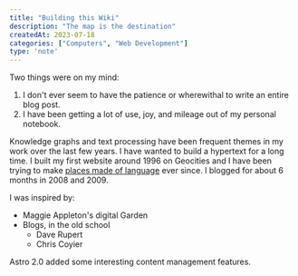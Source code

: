 ```yaml
---
title: "Building this Wiki"
description: "The map is the destination"
createdAt: 2023-07-18
categories: ["Computers", "Web Development"]
type: 'note'
---
```


Two things were on my mind:
1. I don't ever seem to have the patience or wherewithal to write an entire blog post.
2. I have been getting a lot of use, joy, and mileage out of my personal notebook.

Knowledge graphs and text processing have been frequent themes in my work over the last few years. I have wanted to build a hypertext for a long time. I built my first website around 1996 on Geocities and I have been trying to make [places made of language](../places-made-of-language) ever since. I blogged for about 6 months in 2008 and 2009.

I was inspired by:
* Maggie Appleton's digital Garden
* Blogs, in the old school
	* Dave Rupert
	* Chris Coyier

Astro 2.0 added some interesting content management features.

